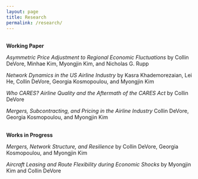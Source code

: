 ```yaml
---
layout: page
title: Research
permalink: /research/
---
```


<br>
<b>Working Paper</b>

<em>Asymmetric Price Adjustment to Regional Economic Fluctuations</em> by Collin DeVore, Minhae Kim, Myongjin Kim, and Nicholas G. Rupp

<em>Network Dynamics in the US Airline Industry</em> by Kasra Khademorezaian, Lei He, Collin DeVore, Georgia Kosmopoulou, and Myongjin Kim

<em>Who CARES? Airline Quality and the Aftermath of the CARES Act</em> by Collin DeVore

<em>Mergers, Subcontracting, and Pricing in the Airline Industry</em> Collin DeVore, Georgia Kosmopoulou, and Myongjin Kim


<br>
<b>Works in Progress</b>

<em>Mergers, Network Structure, and Resilience</em> by Collin DeVore, Georgia Kosmopoulou, and Myongjin Kim

<em>Aircraft Leasing and Route Flexibility during Economic Shocks</em> by Myongjin Kim and Collin DeVore

<!-- <i>Who CARES? Airline Quality and the Aftermath of the CARES Act</i> -->

<!--
<p>This page provides selections from my work as a graduate student and an undergraduate student. Each of the graduate projects were researched and turned in in the spring of 2019, while the undergraduate work was turned in at different times. Though more honors courses were taken, much of the contracts are provided. The two contracts that are omitted are my earliest works, which consist of a research paper on the five stages of decomposition in Entomology in the spring of 2014 and a research paper on big data from the fall of 2014. These two papers have been omitted due to their disappearance from my computer's memory, along with the lack of relevance of the entomology paper. Feel free to view my work and get a feel for my research and writing style.  </p>


---
<b>Graduate Studies (Fall 2017 to Spring 2019)</b>


Projects


[Time Series Analysis 2 Project](/gradresearch/Time Series Analysis 2 Project.pdf "Time Series Analysis 2 Project")

[Data Visualization Project](/gradresearch/Data Visualization Project Updated.pdf "Data Visualization Project")

[Cost-Benefit Analysis Project](/gradresearch/CBA Final Paper.pdf "Cost-Benefit Analysis Project")



Presentations


[Time Series Analysis 2 Project Presentation](/gradresearch/Time Series Analysis 2 Project Presentation.pdf "Time Series Analysis 2 Project Presentation")

[Data Visualization Project Presentation](/gradresearch/Data Visualization Project Presentation.pdf "Data Visualization Project Presentation")

[Cost-Benefit Analysis Final Presentation](/gradresearch/CBA Presentation1.pdf "Cost-Benefit Analysis Final Presentation")


---
<b>Undergraduate Studies (Fall 2013 to Spring 2017)</b>


Projects


[Honors Thesis Spring 2017](/undergradresearch/Honors Thesis.pdf "Honors Thesis Spring 2017")

[Forecasting Honors Contract Spring 2017](/undergradresearch/Honors Research Paper.pdf "Forecasting Honors Contract Spring 2017")

[Macroeconomics 2 Honors Contract Spring 2016](/undergradresearch/Economic Collapse 2030.pdf "Macroeconomics 2 Honors Contract Spring 2016")

[Intermediate Business Statistics Honors Contract Fall 2015](/undergradresearch/Statistics Honors Contract Essay.pdf "Intermediate Business Statistics Honors Contract Fall 2015")

[Intermediate Microeconomics Honors Contract Fall 2015](/undergradresearch/An Economic Analysis of the Car Industry During the Great Recession.pdf "Intermediate Microeconomics Honors Contract Fall 2015")
-->

